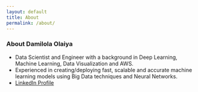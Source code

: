```yaml
---
layout: default
title: About
permalink: /about/
---
```

### About Damilola Olaiya
- Data Scientist and Engineer with a background in Deep Learning, Machine Learning, Data Visualization and AWS.
- Experienced in creating/deploying fast, scalable and accurate machine learning models using Big Data techniques and Neural Networks.
- [LinkedIn Profile](https://www.linkedin.com/in/damilola-olaiya)
